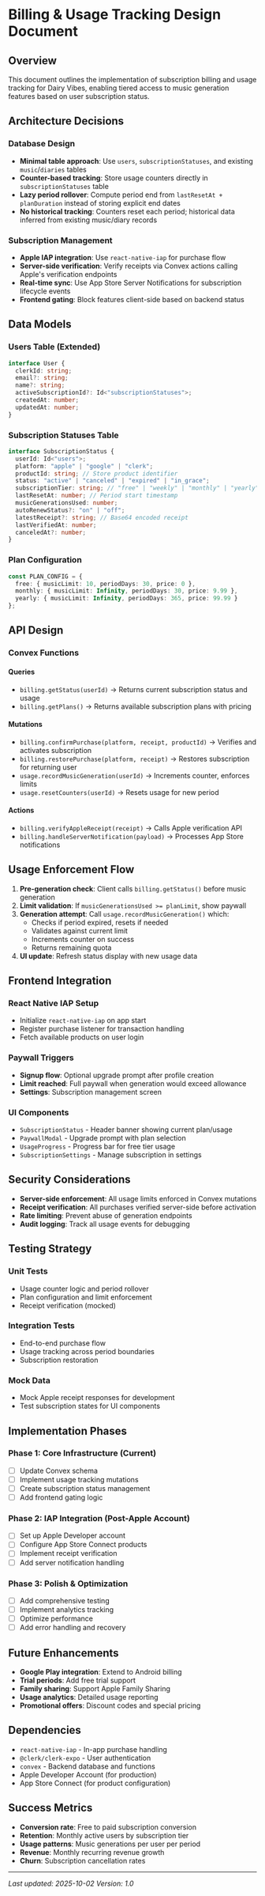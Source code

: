 # Billing & Usage Tracking Design Document

## Overview

This document outlines the implementation of subscription billing and usage tracking for Dairy Vibes, enabling tiered access to music generation features based on user subscription status.

## Architecture Decisions

### Database Design
- **Minimal table approach**: Use `users`, `subscriptionStatuses`, and existing `music`/`diaries` tables
- **Counter-based tracking**: Store usage counters directly in `subscriptionStatuses` table
- **Lazy period rollover**: Compute period end from `lastResetAt + planDuration` instead of storing explicit end dates
- **No historical tracking**: Counters reset each period; historical data inferred from existing music/diary records

### Subscription Management
- **Apple IAP integration**: Use `react-native-iap` for purchase flow
- **Server-side verification**: Verify receipts via Convex actions calling Apple's verification endpoints
- **Real-time sync**: Use App Store Server Notifications for subscription lifecycle events
- **Frontend gating**: Block features client-side based on backend status

## Data Models

### Users Table (Extended)
```typescript
interface User {
  clerkId: string;
  email?: string;
  name?: string;
  activeSubscriptionId?: Id<"subscriptionStatuses">;
  createdAt: number;
  updatedAt: number;
}
```

### Subscription Statuses Table
```typescript
interface SubscriptionStatus {
  userId: Id<"users">;
  platform: "apple" | "google" | "clerk";
  productId: string; // Store product identifier
  status: "active" | "canceled" | "expired" | "in_grace";
  subscriptionTier: string; // "free" | "weekly" | "monthly" | "yearly"
  lastResetAt: number; // Period start timestamp
  musicGenerationsUsed: number;
  autoRenewStatus?: "on" | "off";
  latestReceipt?: string; // Base64 encoded receipt
  lastVerifiedAt: number;
  canceledAt?: number;
}
```

### Plan Configuration
```typescript
const PLAN_CONFIG = {
  free: { musicLimit: 10, periodDays: 30, price: 0 },
  monthly: { musicLimit: Infinity, periodDays: 30, price: 9.99 },
  yearly: { musicLimit: Infinity, periodDays: 365, price: 99.99 }
};
```

## API Design

### Convex Functions

#### Queries
- `billing.getStatus(userId)` → Returns current subscription status and usage
- `billing.getPlans()` → Returns available subscription plans with pricing

#### Mutations
- `billing.confirmPurchase(platform, receipt, productId)` → Verifies and activates subscription
- `billing.restorePurchase(platform, receipt)` → Restores subscription for returning user
- `usage.recordMusicGeneration(userId)` → Increments counter, enforces limits
- `usage.resetCounters(userId)` → Resets usage for new period

#### Actions
- `billing.verifyAppleReceipt(receipt)` → Calls Apple verification API
- `billing.handleServerNotification(payload)` → Processes App Store notifications

## Usage Enforcement Flow

1. **Pre-generation check**: Client calls `billing.getStatus()` before music generation
2. **Limit validation**: If `musicGenerationsUsed >= planLimit`, show paywall
3. **Generation attempt**: Call `usage.recordMusicGeneration()` which:
   - Checks if period expired, resets if needed
   - Validates against current limit
   - Increments counter on success
   - Returns remaining quota
4. **UI update**: Refresh status display with new usage data

## Frontend Integration

### React Native IAP Setup
- Initialize `react-native-iap` on app start
- Register purchase listener for transaction handling
- Fetch available products on user login

### Paywall Triggers
- **Signup flow**: Optional upgrade prompt after profile creation
- **Limit reached**: Full paywall when generation would exceed allowance
- **Settings**: Subscription management screen

### UI Components
- `SubscriptionStatus` - Header banner showing current plan/usage
- `PaywallModal` - Upgrade prompt with plan selection
- `UsageProgress` - Progress bar for free tier usage
- `SubscriptionSettings` - Manage subscription in settings

## Security Considerations

- **Server-side enforcement**: All usage limits enforced in Convex mutations
- **Receipt verification**: All purchases verified server-side before activation
- **Rate limiting**: Prevent abuse of generation endpoints
- **Audit logging**: Track all usage events for debugging

## Testing Strategy

### Unit Tests
- Usage counter logic and period rollover
- Plan configuration and limit enforcement
- Receipt verification (mocked)

### Integration Tests
- End-to-end purchase flow
- Usage tracking across period boundaries
- Subscription restoration

### Mock Data
- Mock Apple receipt responses for development
- Test subscription states for UI components

## Implementation Phases

### Phase 1: Core Infrastructure (Current)
- [ ] Update Convex schema
- [ ] Implement usage tracking mutations
- [ ] Create subscription status management
- [ ] Add frontend gating logic

### Phase 2: IAP Integration (Post-Apple Account)
- [ ] Set up Apple Developer account
- [ ] Configure App Store Connect products
- [ ] Implement receipt verification
- [ ] Add server notification handling

### Phase 3: Polish & Optimization
- [ ] Add comprehensive testing
- [ ] Implement analytics tracking
- [ ] Optimize performance
- [ ] Add error handling and recovery

## Future Enhancements

- **Google Play integration**: Extend to Android billing
- **Trial periods**: Add free trial support
- **Family sharing**: Support Apple Family Sharing
- **Usage analytics**: Detailed usage reporting
- **Promotional offers**: Discount codes and special pricing

## Dependencies

- `react-native-iap` - In-app purchase handling
- `@clerk/clerk-expo` - User authentication
- `convex` - Backend database and functions
- Apple Developer Account (for production)
- App Store Connect (for product configuration)

## Success Metrics

- **Conversion rate**: Free to paid subscription conversion
- **Retention**: Monthly active users by subscription tier
- **Usage patterns**: Music generations per user per period
- **Revenue**: Monthly recurring revenue growth
- **Churn**: Subscription cancellation rates

---

*Last updated: 2025-10-02*
*Version: 1.0*
